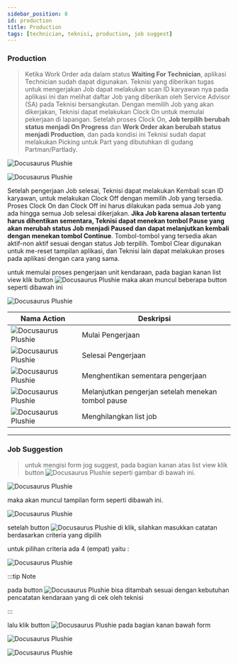 ```yaml
---
sidebar_position: 8
id: production
title: Production
tags: [technician, teknisi, production, job suggest]
---
```


### **Production**

> Ketika Work Order ada dalam status **Waiting For Technician**, aplikasi Technician sudah dapat digunakan. Teknisi yang diberikan tugas untuk mengerjakan Job dapat melakukan scan ID karyawan nya pada aplikasi ini dan melihat daftar Job yang diberikan oleh Service Advisor (SA) pada Teknisi bersangkutan. Dengan memilih Job yang akan dikerjakan, Teknisi dapat melakukan Clock On untuk memulai pekerjaan di lapangan. Setelah proses Clock On, **Job terpilih berubah status menjadi On Progress** dan **Work Order akan berubah status menjadi Production**, dan pada kondisi ini Teknisi sudah dapat melakukan Picking untuk Part yang dibutuhkan di gudang Partman/Partlady.

![Docusaurus Plushie](/img/general-repair/production/1.png)

![Docusaurus Plushie](/img/general-repair/production/2.png)

Setelah pengerjaan Job selesai, Teknisi dapat melakukan Kembali scan ID karyawan, untuk melakukan Clock Off dengan memilih Job yang tersedia. Proses Clock On dan Clock Off ini harus dilakukan pada semua Job yang ada hingga semua Job selesai dikerjakan. **Jika Job karena alasan tertentu harus dihentikan sementara, Teknisi dapat menekan tombol Pause yang akan merubah status Job menjadi Paused dan dapat melanjutkan kembali dengan menekan tombol Continue**. Tombol-tombol yang tersedia akan aktif-non aktif sesuai dengan status Job terpilih. Tombol Clear digunakan untuk me-reset tampilan aplikasi, dan Teknisi lain dapat melakukan proses pada aplikasi dengan cara yang sama.

untuk memulai proses pengerjaan unit kendaraan, pada bagian kanan list view klik button ![Docusaurus Plushie](/img/general-repair/production/tigatitikhijau.png) maka akan muncul beberapa button seperti dibawah ini

![Docusaurus Plushie](/img/general-repair/production/buttonteknisi.png)

| Nama Action | Deskripsi |
|--------|--------|
| ![Docusaurus Plushie](/img/general-repair/production/on.png) | Mulai Pengerjaan |
| ![Docusaurus Plushie](/img/general-repair/production/off.png) | Selesai Pengerjaan |
| ![Docusaurus Plushie](/img/general-repair/production/pause.png) | Menghentikan sementara pengerjaan |
| ![Docusaurus Plushie](/img/general-repair/production/continue.png) | Melanjutkan pengerjan setelah menekan tombol pause |
| ![Docusaurus Plushie](/img/general-repair/production/clear.png) | Menghilangkan list job |

---

### **Job Suggestion**

> untuk mengisi form jog suggest, pada bagian kanan atas list view klik button ![Docusaurus Plushie](/img/general-repair/production/tambah.png) seperti gambar di bawah ini.

![Docusaurus Plushie](/img/general-repair/production/3.png)

maka akan muncul tampilan form seperti dibawah ini.

![Docusaurus Plushie](/img/general-repair/production/4.png)

setelah button ![Docusaurus Plushie](/img/general-repair/production/addrow.png) di klik, silahkan masukkan catatan berdasarkan criteria yang dipilih

untuk pilihan criteria ada 4 (empat) yaitu : 

![Docusaurus Plushie](/img/general-repair/production/6.png)

:::tip Note

pada button ![Docusaurus Plushie](/img/general-repair/production/addrow.png) bisa ditambah sesuai dengan kebutuhan pencatatan kendaraan yang di cek oleh teknisi

:::

lalu klik button ![Docusaurus Plushie](/img/general-repair/production/save.png) pada bagian kanan bawah form

![Docusaurus Plushie](/img/general-repair/production/5.png)

![Docusaurus Plushie](/img/general-repair/production/7.png)
